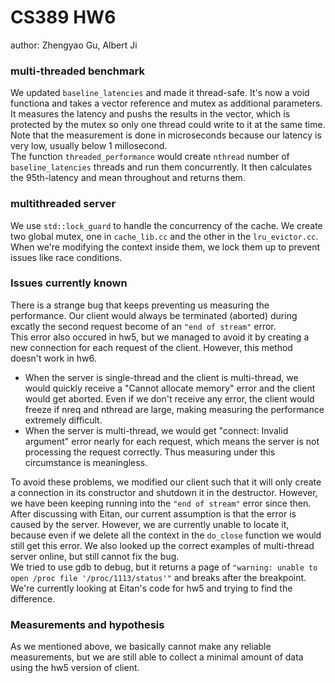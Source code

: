 # CS389 HW6
author: Zhengyao Gu, Albert Ji

### multi-threaded benchmark
We updated `baseline_latencies` and made it thread-safe. It's now a void functiona and takes a vector reference and mutex as additional parameters.\
 It measures the latency and pushs the results in the vector, which is protected by the mutex so only one thread could write to it at the same time. Note that the measurement is done in microseconds because our latency is very low, usually below 1 millosecond.\
 The function `threaded_performance` would create `nthread` number of `baseline_latencies` threads and run them concurrently. It then calculates the 95th-latency and mean throughout and returns them.
 
 ### multithreaded server
We use `std::lock_guard` to handle the concurrency of the cache. We create two global mutex, one in `cache_lib.cc` and the other in the `lru_evictor.cc`. When we're modifying the context inside them, we lock them up to prevent issues like race conditions. 

### Issues currently known
There is a strange bug that keeps preventing us measuring the performance. Our client would always be terminated (aborted) during excatly the second request become of an `"end of stream"` error. \
This error also occured in hw5, but we managed to avoid it by creating a new connection for each request of the client. However, this method doesn't work in hw6. 
 - When the server is single-thread and the client is multi-thread, we would quickly receive a "Cannot allocate memory" error and the client would get aborted. Even if we don't receive any error, the client would freeze if nreq and nthread are large, making measuring the performance extremely difficult.
 - When the server is multi-thread, we would get "connect: Invalid argument" error nearly for each request, which means the server is not processing the request correctly. Thus measuring under this circumstance is meaningless.
 
To avoid these problems, we modified our client such that it will only create a connection in its constructor and shutdown it in the destructor. However, we have been keeping running into the `"end of stream"` error since then. \
After discussing with Eitan, our current assumption is that the error is caused by the server. However, we are currently unable to locate it, because even if we delete all the context in the `do_close` function we would still get this error. We also looked up the correct examples of multi-thread server online, but still cannot fix the bug. \
We tried to use gdb to debug, but it returns a page of `"warning: unable to open /proc file '/proc/1113/status'"` and breaks after the breakpoint. We're currently looking at Eitan's code for hw5 and trying to find the difference.

### Measurements and hypothesis
As we mentioned above, we basically cannot make any reliable measurements, but we are still able to collect a minimal amount of data using the hw5 version of client. 
